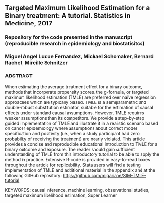 ## Targeted Maximum Likelihood Estimation for a Binary treatment: A tutorial. Statistics in Medicine, 2017
### Repository for the code presented in the manuscript (reproducible research in epidemiology and biostatisitcs)

### Miguel Angel Luque Fernandez, Michael Schomaker, Bernard Rachet, Mireille Schnitzer
### ABSTRACT
When estimating the average treatment effect for a binary outcome, methods that incorporate propensity scores, the g-formula, or targeted maximum likelihood estimation (TMLE) are preferred over naïve regression approaches which are typically biased. TMLE is a semiparametric and double-robust substitution estimator, suitable for the estimation of causal effects under standard causal assumptions. However, TMLE requires weaker assumptions than its competitors. We provide a step-by-step guided implementation of TMLE and illustrate it in a realistic scenario based on cancer epidemiology where assumptions about correct model specification and positivity (i.e., when a study participant had zero probability of receiving the treatment) are nearly violated. This article provides a concise and reproducible educational introduction to TMLE for a binary outcome and exposure. The reader should gain sufficient understanding of TMLE from this introductory tutorial to be able to apply the method in practice. Extensive R-code is provided in easy-to-read boxes throughout the article for replicability. Stata users will find a testing implementation of TMLE and additional material in the appendix and at the following GitHub repository: https://github.com/migariane/SIM-TMLE-tutorial


KEYWORDS: causal inference, machine learning, observational studies, targeted maximum likelihood estimation, Super Learner

